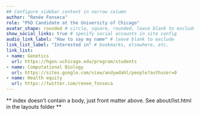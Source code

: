 ```yaml
---
## Configure sidebar content in narrow column
author: "Renée Fonseca"
role: "PhD Candidate at the University of Chicago"
avatar_shape: rounded # circle, square, rounded, leave blank to exclude
show_social_links: true # specify social accounts in site config
audio_link_label: "How to say my name" # leave blank to exclude
link_list_label: "Interested in" # bookmarks, elsewhere, etc.
link_list:
- name: Genetics
  url: https://hgen.uchicago.edu/program/students
- name: Computational Biology
  url: https://sites.google.com/view/andywdahl/people?authuser=0
- name: Health equity
  url: https://twitter.com/renee_fonseca
---
```


** index doesn't contain a body, just front matter above.
See about/list.html in the layouts folder **